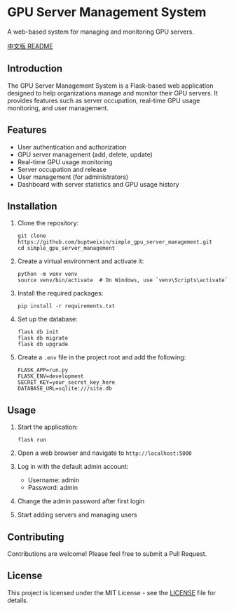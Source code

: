 # GPU Server Management System

A web-based system for managing and monitoring GPU servers.

[中文版 README](README_CN.md)

## Introduction

The GPU Server Management System is a Flask-based web application designed to help organizations manage and monitor their GPU servers. It provides features such as server occupation, real-time GPU usage monitoring, and user management.

## Features

- User authentication and authorization
- GPU server management (add, delete, update)
- Real-time GPU usage monitoring
- Server occupation and release
- User management (for administrators)
- Dashboard with server statistics and GPU usage history

## Installation

1. Clone the repository:
   ```
   git clone  https://github.com/buptweixin/simple_gpu_server_management.git
   cd simple_gpu_server_management
   ```

2. Create a virtual environment and activate it:
   ```
   python -m venv venv
   source venv/bin/activate  # On Windows, use `venv\Scripts\activate`
   ```

3. Install the required packages:
   ```
   pip install -r requirements.txt
   ```

4. Set up the database:
   ```
   flask db init
   flask db migrate
   flask db upgrade
   ```

5. Create a `.env` file in the project root and add the following:
   ```
   FLASK_APP=run.py
   FLASK_ENV=development
   SECRET_KEY=your_secret_key_here
   DATABASE_URL=sqlite:///site.db
   ```

## Usage

1. Start the application:
   ```
   flask run
   ```

2. Open a web browser and navigate to `http://localhost:5000`

3. Log in with the default admin account:
   - Username: admin
   - Password: admin

4. Change the admin password after first login

5. Start adding servers and managing users

## Contributing

Contributions are welcome! Please feel free to submit a Pull Request.

## License

This project is licensed under the MIT License - see the [LICENSE](LICENSE) file for details.